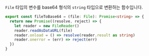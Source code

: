 `File` 타입의 변수를 base64 형식의 `string` 타입으로 변환하는 함수입니다.

```typescript title="utiles/index.ts"
export const fileToBase64 = (file: File): Promise<string> => {
  return new Promise((resolve, reject) => {
    let reader = new FileReader()
    reader.readAsDataURL(file)
    reader.onload = () => resolve(reader.result as string)
    reader.onerror = (err) => reject(err)
  })
}
```

